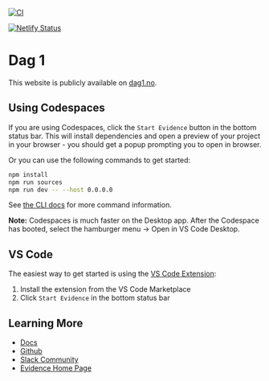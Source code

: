 [![CI](https://github.com/dag1-no/dag1/actions/workflows/ci.yml/badge.svg)](https://github.com/dag1-no/dag1/actions)

[![Netlify Status](https://api.netlify.com/api/v1/badges/de5a3ecd-f354-43e0-82bd-53f9555a0f16/deploy-status)](https://app.netlify.com/sites/dag1/deploys)

# Dag 1

This website is publicly available on [dag1.no](https://www.dag1.no/).

## Using Codespaces

If you are using Codespaces, click the `Start Evidence` button in the bottom status bar. This will install dependencies and open a preview of your project in your browser - you should get a popup prompting you to open in browser.

Or you can use the following commands to get started:

```bash
npm install
npm run sources
npm run dev -- --host 0.0.0.0
```

See [the CLI docs](https://docs.evidence.dev/cli/) for more command information.

**Note:** Codespaces is much faster on the Desktop app. After the Codespace has booted, select the hamburger menu → Open in VS Code Desktop.

## VS Code

The easiest way to get started is using the [VS Code Extension](https://marketplace.visualstudio.com/items?itemName=Evidence.evidence-vscode):

1. Install the extension from the VS Code Marketplace
2. Click `Start Evidence` in the bottom status bar

## Learning More

- [Docs](https://docs.evidence.dev/)
- [Github](https://github.com/evidence-dev/evidence)
- [Slack Community](https://slack.evidence.dev/)
- [Evidence Home Page](https://www.evidence.dev)
